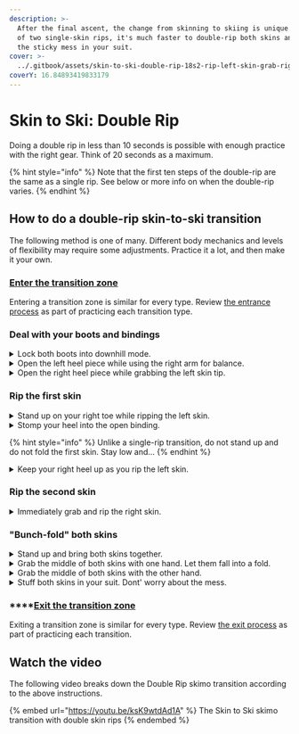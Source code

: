 ```yaml
---
description: >-
  After the final ascent, the change from skinning to skiing is unique. Instead
  of two single-skin rips, it's much faster to double-rip both skins and stuff
  the sticky mess in your suit.
cover: >-
  ../.gitbook/assets/skin-to-ski-double-rip-18s2-rip-left-skin-grab-right-skin.webp
coverY: 16.84893419833179
---
```


# Skin to Ski: Double Rip

Doing a double rip in less than 10 seconds is possible with enough practice with the right gear. Think of 20 seconds as a maximum.

{% hint style="info" %}
Note that the first ten steps of the double-rip are the same as a single rip. See below or more info on when the double-rip varies.
{% endhint %}

## How to do a double-rip skin-to-ski transition

The following method is one of many. Different body mechanics and levels of flexibility may require some adjustments. Practice it a lot, and then make it your own.

### [Enter the transition zone](entering-a-transition-zone.md)

Entering a transition zone is similar for every type. Review [the entrance process](entering-a-transition-zone.md) as part of practicing each transition type.

### Deal with your boots and bindings

<details>

<summary>Lock both boots into downhill mode.</summary>

![](../.gitbook/assets/skin-to-ski-04-lock-both-boots.png)

After placing your poles on the ground, move your hands straight to your boot levers. Lock them into downhill mode.

Do not stand up.

</details>

<details>

<summary>Open the left heel piece while using the right arm for balance.</summary>

![](../.gitbook/assets/skin-to-ski-05-open-left-heel-piece.png)

When your boots lock, your hands will be close to your bindings. Take advantage of their proximity. Reach back to open the heel piece of the left-hand binding. At the same time, extend your right arm for balance.

But don't try and open both bindings at once. That makes you crouch on two tip-toes which is unstable. Falling over wastes time.

</details>

<details>

<summary>Open the right heel piece while grabbing the left skin tip.</summary>

![](../.gitbook/assets/skin-to-ski-06-open-right-heel-piece.png)

Pull the left ski back toward you to grab the skin tip. As you grab the skin tip, unlock the heel piece of the right-hand binding.

</details>

### Rip the first skin

<details>

<summary>Stand up on your right toe while ripping the left skin.</summary>

![](../.gitbook/assets/skin-to-ski-07-stand-up-on-right-toe.png)

As you stand up on your right leg, slide the left ski forward as your left arm pulls backward. Sliding the ski forward will help remove the whole skin without having the tail stick and get caught under the ski.

</details>

<details>

<summary>Stomp your heel into the open binding.</summary>

![](../.gitbook/assets/skin-to-ski-08-stomp-your-heel.png)

As the skin comes free and the left ski goes forward, stomp your foot into the binding.

</details>

{% hint style="info" %}
Unlike a single-rip transition, do not stand up and do not fold the first skin. Stay low and...
{% endhint %}

<details>

<summary>Keep your right heel up as you rip the left skin.</summary>

![](../.gitbook/assets/skin-to-ski-double-rip-18s1-rip-left-binding-stand-on-right-toe.webp)

Slide the left ski forward as your left arm pulls backward. Sliding the ski forward will help remove the whole skin without having the tail stick and get caught under the ski.

As you rip the left skin, stay bent over and balanced on your right toe.

Do not stand up.

</details>

### Rip the second skin

<details>

<summary>Immediately grab and rip the right skin.</summary>

![](../.gitbook/assets/skin-to-ski-double-rip-18s2-rip-left-skin-grab-right-skin.webp)

With the left skin still trailing behind you, rip the right skin and stomp into the binding.

</details>

### "Bunch-fold" both skins

<details>

<summary>Stand up and bring both skins together.</summary>

![](../.gitbook/assets/skin-to-ski-double-rip-19s-bring-skins-together.webp)

As you stand, bring the skin tips together and raise them above your head.

</details>

<details>

<summary>Grab the middle of both skins with one hand. Let them fall into a fold.</summary>

![](../.gitbook/assets/skin-to-ski-double-rip-20s-grab-middle.webp)

Hold both skins high with one hand, and grab the middle of both with the other. Let go with the high hand and let your skins fall into a fold.

</details>

<details>

<summary>Grab the middle of both skins with the other hand.</summary>

![](../.gitbook/assets/skin-to-ski-double-rip-21s-grab-middle-again.webp)

With the folded skins hanging in front of you, grab the middle again with your free hand.

</details>

<details>

<summary>Stuff both skins in your suit. Dont' worry about the mess.</summary>

![](../.gitbook/assets/skin-to-ski-double-rip-23s-stuff-skins-into-suit.webp)

With both skins in one hand, pull open your suit with the other hand. Stuff both skins deep into your suit pocket so that they clear the zipper.

You won't need to use your skins again, so you won't have to untangle the sticky mess until after the race.

</details>

### ****[Exit the transition zone](exiting-a-transition-zone.md)

Exiting a transition zone is similar for every type. Review [the exit process](exiting-a-transition-zone.md) as part of practicing each transition.

## Watch the video

The following video breaks down the Double Rip skimo transition according to the above instructions.

{% embed url="https://youtu.be/ksK9wtdAd1A" %}
The Skin to Ski skimo transition with double skin rips
{% endembed %}
